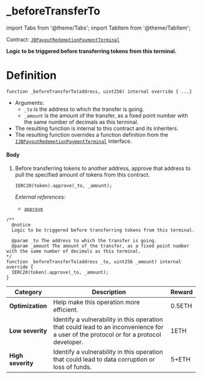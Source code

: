 # _beforeTransferTo

import Tabs from '@theme/Tabs';
import TabItem from '@theme/TabItem';

Contract: [`JBPayoutRedemptionPaymentTerminal`](/protocol/api/contracts/or-payment-terminals/jberc20paymentterminal/README.md)​‌

<Tabs>
<TabItem value="Step by step" label="Step by step">

**Logic to be triggered before transferring tokens from this terminal.**

# Definition

```solidity
function _beforeTransferTo(address, uint256) internal override { ...}
```

* Arguments:
  * `_to` is the address to which the transfer is going.
  * `_amount` is the amount of the transfer, as a fixed point number with the same number of decimals as this terminal.
* The resulting function is internal to this contract and its inheriters.
* The resulting function overrides a function definition from the [`IJBPayoutRedemptionPaymentTerminal`](/protocol/api/interfaces/ijbpayoutredemptionpaymentterminal.md) interface.

#### Body

1.  Before transferring tokens to another address, approve that address to pull the specified amount of tokens from this contract.

    ```solidity
    IERC20(token).approve(_to, _amount);
    ```

    _External references:_

    * [`approve`](https://docs.openzeppelin.com/contracts/2.x/api/token/erc20#IERC20-approve-address-uint256-)


</TabItem>

<TabItem value="Code" label="Code">

```solidity
/** 
  @notice
  Logic to be triggered before transferring tokens from this terminal.

  @param _to The address to which the transfer is going.
  @param _amount The amount of the transfer, as a fixed point number with the same number of decimals as this terminal.
*/
function _beforeTransferTo(address _to, uint256 _amount) internal override {
  IERC20(token).approve(_to, _amount);
}
```

</TabItem>

<TabItem value="Bug bounty" label="Bug bounty">

| Category          | Description                                                                                                                            | Reward |
| ----------------- | -------------------------------------------------------------------------------------------------------------------------------------- | ------ |
| **Optimization**  | Help make this operation more efficient.                                                                                               | 0.5ETH |
| **Low severity**  | Identify a vulnerability in this operation that could lead to an inconvenience for a user of the protocol or for a protocol developer. | 1ETH   |
| **High severity** | Identify a vulnerability in this operation that could lead to data corruption or loss of funds.                                        | 5+ETH  |

</TabItem>
</Tabs>
